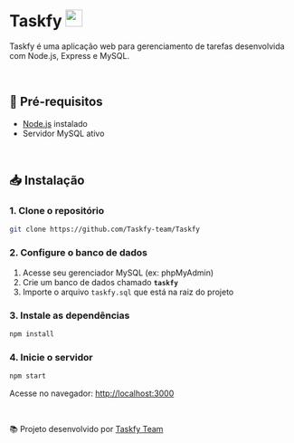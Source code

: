 # Taskfy <img src="https://avatars.githubusercontent.com/u/212968952?s=200&v=4" width="30"/>

Taskfy é uma aplicação web para gerenciamento de tarefas desenvolvida com Node.js, Express e MySQL.

<br>


## 🚀 Pré-requisitos

- [Node.js](https://nodejs.org/) instalado
- Servidor MySQL ativo

<br>

## 📥 Instalação

### 1. Clone o repositório

```bash
git clone https://github.com/Taskfy-team/Taskfy
```

### 2. Configure o banco de dados

1. Acesse seu gerenciador MySQL (ex: phpMyAdmin)
2. Crie um banco de dados chamado **`taskfy`**
3. Importe o arquivo `taskfy.sql` que está na raiz do projeto

### 3. Instale as dependências

```bash
npm install
```

### 4. Inicie o servidor

```bash
npm start
```

Acesse no navegador: [http://localhost:3000](http://localhost:3000)

<br>

📚 Projeto desenvolvido por [Taskfy Team](https://github.com/Taskfy-team)
